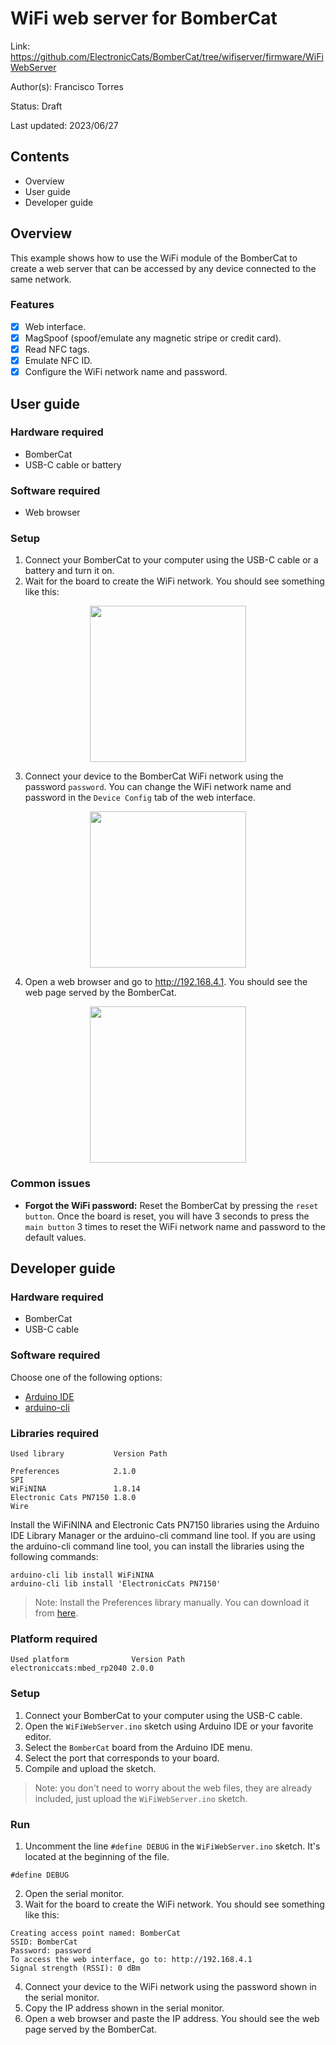 # WiFi web server for BomberCat

Link: https://github.com/ElectronicCats/BomberCat/tree/wifiserver/firmware/WiFiWebServer

Author(s): Francisco Torres

Status: Draft

Last updated: 2023/06/27

## Contents

* Overview
* User guide
* Developer guide

## Overview

This example shows how to use the WiFi module of the BomberCat to create a web server that can be accessed by any device connected to the same network.

### Features

- [x] Web interface.
- [x] MagSpoof (spoof/emulate any magnetic stripe or credit card).
- [x] Read NFC tags.
- [x] Emulate NFC ID.
- [x] Configure the WiFi network name and password.

## User guide

### Hardware required

* BomberCat
* USB-C cable or battery

### Software required

* Web browser

### Setup

1. Connect your BomberCat to your computer using the USB-C cable or a battery and turn it on.
2. Wait for the board to create the WiFi network. You should see something like this:

<p align="center">
	<img src="sources/Screenshot_1.png" width=250>
</p>

3. Connect your device to the BomberCat WiFi network using the password `password`. You can change the WiFi network name and password in the `Device Config` tab of the web interface.

<p align="center">
	<img src="sources/Screenshot_2.png" width=250>
</p>

4. Open a web browser and go to http://192.168.4.1. You should see the web page served by the BomberCat.

<p align="center">
	<img src="sources/Screenshot_3.png" width=250>
</p>

### Common issues

- **Forgot the WiFi password:** Reset the BomberCat by pressing the `reset button`. Once the board is reset, you will have 3 seconds to press the `main button` 3 times to reset the WiFi network name and password to the default values.

## Developer guide

### Hardware required

* BomberCat
* USB-C cable

### Software required

Choose one of the following options:

* [Arduino IDE](https://www.arduino.cc/en/main/software)
* [arduino-cli](https://arduino.github.io/arduino-cli/latest/installation/)

### Libraries required

```
Used library           Version Path

Preferences            2.1.0
SPI
WiFiNINA               1.8.14
Electronic Cats PN7150 1.8.0
Wire
```

Install the WiFiNINA and Electronic Cats PN7150 libraries using the Arduino IDE Library Manager or the arduino-cli command line tool. If you are using the arduino-cli command line tool, you can install the libraries using the following commands:
```
arduino-cli lib install WiFiNINA
arduino-cli lib install 'ElectronicCats PN7150'
```

> Note: Install the Preferences library manually. You can download it from [here](https://github.com/ElectronicCats/Preferences.git).

### Platform required

```
Used platform              Version Path
electroniccats:mbed_rp2040 2.0.0
```

### Setup

1. Connect your BomberCat to your computer using the USB-C cable.
2. Open the `WiFiWebServer.ino` sketch using Arduino IDE or your favorite editor.
3. Select the `BomberCat` board from the Arduino IDE menu.
4. Select the port that corresponds to your board.
5. Compile and upload the sketch.

> Note: you don't need to worry about the web files, they are already included, just upload the `WiFiWebServer.ino` sketch.

### Run

1. Uncomment the line `#define DEBUG` in the `WiFiWebServer.ino` sketch. It's located at the beginning of the file.
```
#define DEBUG
```

2. Open the serial monitor.
3. Wait for the board to create the WiFi network. You should see something like this:
```
Creating access point named: BomberCat
SSID: BomberCat
Password: password
To access the web interface, go to: http://192.168.4.1
Signal strength (RSSI): 0 dBm
```
4. Connect your device to the WiFi network using the password shown in the serial monitor.
5. Copy the IP address shown in the serial monitor.
6. Open a web browser and paste the IP address. You should see the web page served by the BomberCat.

